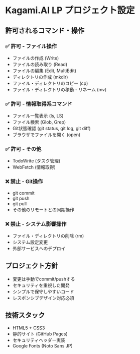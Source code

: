 # Kagami.AI LP プロジェクト設定

## 許可されるコマンド・操作

### ✅ 許可 - ファイル操作
- ファイルの作成 (Write)
- ファイルの読み取り (Read)
- ファイルの編集 (Edit, MultiEdit)
- ディレクトリの作成 (mkdir)
- ファイル・ディレクトリのコピー (cp)
- ファイル・ディレクトリの移動・リネーム (mv)

### ✅ 許可 - 情報取得系コマンド
- ファイル一覧表示 (ls, LS)
- ファイル検索 (Glob, Grep)
- Git状態確認 (git status, git log, git diff)
- ブラウザでファイルを開く (open)

### ✅ 許可 - その他
- TodoWrite (タスク管理)
- WebFetch (情報取得)

### ❌ 禁止 - Git操作
- git commit
- git push
- git pull
- その他のリモートとの同期操作

### ❌ 禁止 - システム影響操作
- ファイル・ディレクトリの削除 (rm)
- システム設定変更
- 外部サービスへのデプロイ

## プロジェクト方針

- 変更は手動でcommit/pushする
- セキュリティを重視した開発
- シンプルで保守しやすいコード
- レスポンシブデザイン対応必須

## 技術スタック

- HTML5 + CSS3
- 静的サイト (GitHub Pages)
- セキュリティヘッダー実装
- Google Fonts (Noto Sans JP)